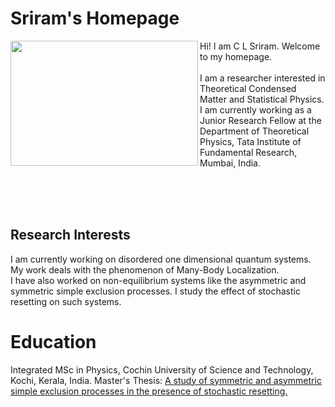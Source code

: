 # Sriram's Homepage
<img align = "left" src="Photo.JPG" width="300" height="200">

Hi! I am C L Sriram. Welcome to my homepage.
<br/><br/>
I am a researcher interested in Theoretical Condensed Matter and Statistical Physics. I am currently working as a Junior Research Fellow at the Department of Theoretical Physics, Tata Institute of Fundamental Research, Mumbai, India.

<br/><br/><br/>
## Research Interests
I am currently working on disordered one dimensional quantum systems. My work deals with the phenomenon of Many-Body Localization. 
<br/>
I have also worked on non-equilibrium systems like the asymmetric and symmetric simple exclusion processes. I study the effect of stochastic resetting on such systems. 

# Education
Integrated MSc in Physics, Cochin University of Science and Technology,
Kochi, Kerala, India. 
Master's Thesis: 
[A study of symmetric and asymmetric simple exclusion processes in the presence of stochastic resetting.](https://github.com/clsriram/clsriram.github.io/blob/master/Project_Report.pdf)
